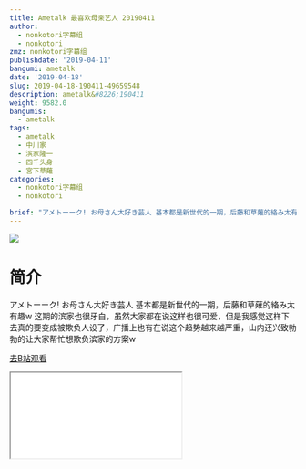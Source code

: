 ```yaml
---
title: Ametalk 最喜欢母亲艺人 20190411
author:
  - nonkotori字幕组
  - nonkotori
zmz: nonkotori字幕组
publishdate: '2019-04-11'
bangumi: ametalk
date: '2019-04-18'
slug: 2019-04-18-190411-49659548
description: ametalk&#8226;190411
weight: 9582.0
bangumis:
  - ametalk
tags:
  - ametalk
  - 中川家
  - 滨家隆一
  - 四千头身
  - 宮下草薙
categories:
  - nonkotori字幕组
  - nonkotori

brief: "アメトーーク! お母さん大好き芸人 基本都是新世代的一期，后藤和草薙的絡み太有趣w 这期的滨家也很牙白，虽然大家都在说这样也很可爱，但是我感觉这样下去真的要变成被欺负人设了，广播上也有在说这个趋势越来越严重，山内还兴致勃勃的让大家帮忙想欺负滨家的方案w"
---
```

![](https://raw.githubusercontent.com/tcgriffith/owaraisite/master/static/tmpimg/Dam8IAZ.jpg)
# 简介  
アメトーーク!  お母さん大好き芸人
基本都是新世代的一期，后藤和草薙的絡み太有趣w
这期的滨家也很牙白，虽然大家都在说这样也很可爱，但是我感觉这样下去真的要变成被欺负人设了，广播上也有在说这个趋势越来越严重，山内还兴致勃勃的让大家帮忙想欺负滨家的方案w  

[去B站观看](https://www.bilibili.com/video/av49659548/)
<div class ="resp-container"><iframe class="testiframe" src="//player.bilibili.com/player.html?aid=49659548"", scrolling="no", allowfullscreen="true" > </iframe></div> 
